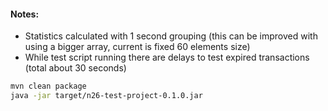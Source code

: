 #### Notes:

 * Statistics calculated with 1 second grouping (this can be improved with using a bigger array, current is fixed 60 elements size)
 * While test script running there are delays to test expired transactions (total about 30 seconds)

```bash
mvn clean package
java -jar target/n26-test-project-0.1.0.jar
```
